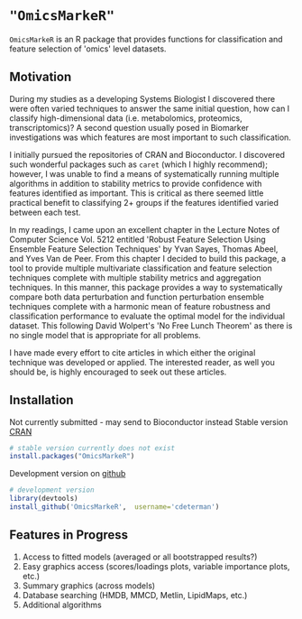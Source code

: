 # `"OmicsMarkeR"`

`OmicsMarkeR` is an R package that provides functions for classification and feature selection of 'omics' level datasets.


## Motivation

During my studies as a developing Systems Biologist I discovered there were often varied 
techniques to answer the same initial question, how can I classify high-dimensional data 
(i.e. metabolomics, proteomics, transcriptomics)?  A second question usually posed in Biomarker
investigations was which features are most important to such classification.

I initially pursued the repositories of CRAN and Bioconductor.  I discovered such wonderful packages
such as `caret` (which I highly recommend); however, I was unable to find a means of systematically 
running multiple algorithms in addition to stability metrics to provide confidence with features
identified as important.  This is critical as there seemed little practical benefit to classifying 
2+ groups if the features identified varied between each test.

In my readings, I came upon an excellent chapter in the Lecture Notes of Computer Science Vol. 5212 
entitled 'Robust Feature Selection Using Ensemble Feature Selection Techniques' by Yvan Sayes, Thomas Abeel,
and Yves Van de Peer.  From this chapter I decided to build this package, a tool to provide multiple 
multivariate classification and feature selection techniques complete with multiple stability metrics and 
aggregation techniques.  In this manner, this package provides a way to systematically compare both data perturbation 
and function perturbation ensemble techniques complete with a harmonic mean of feature robustness and classification 
performance to evaluate the optimal model for the individual dataset.  This following David Wolpert's 'No Free Lunch
Theorem' as there is no single model that is appropriate for all problems.

I have made every effort to cite articles in which either the original technique was developed or applied. 
The interested reader, as well you should be, is highly encouraged to seek out these articles.


## Installation

Not currently submitted - may send to Bioconductor instead
Stable version [CRAN](http://cran.r-project.org/web/packages/OmicsMarkeR/index.html)
```r
# stable version currently does not exist
install.packages("OmicsMarkeR")
```

Development version on [github](https://github.com/cdeterman/OmicsMarkeR)
```r
# development version
library(devtools)
install_github('OmicsMarkeR',  username='cdeterman')
```

## Features in Progress
1. Access to fitted models (averaged or all bootstrapped results?)
2. Easy graphics access (scores/loadings plots, variable importance plots, etc.)
3. Summary graphics (across models)
4. Database searching (HMDB, MMCD, Metlin, LipidMaps, etc.)
5. Additional algorithms

